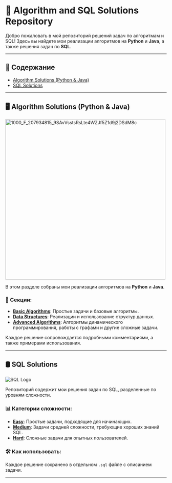 # 🚀 Algorithm and SQL Solutions Repository

Добро пожаловать в мой репозиторий решений задач по алгоритмам и SQL! Здесь вы найдете мои реализации алгоритмов на **Python** и **Java**, а также решения задач по **SQL**.

---

## 📂 Содержание

- [Algorithm Solutions (Python & Java)](#Algorithms)
- [SQL Solutions](https://github.com/InventorDreamer/LeetCode/tree/main/SQL)

---

## 🖥 Algorithm Solutions (Python & Java)

<img src="https://github.com/user-attachments/assets/296825c3-5de5-47f8-a6c8-999be0827aea" alt="1000_F_207934815_9SAvVsstsRsLte4WZJf5Z1d9j2DSdM8c" width="500"/>


В этом разделе собраны мои реализации алгоритмов на **Python** и **Java**.

### 🔗 Секции:
- [**Basic Algorithms**](./Algorithms/Basic): Простые задачи и базовые алгоритмы.
- [**Data Structures**](./Algorithms/DataStructures): Реализации и использование структур данных.
- [**Advanced Algorithms**](./Algorithms/Advanced): Алгоритмы динамического программирования, работы с графами и другие сложные задачи.

Каждое решение сопровождается подробными комментариями, а также примерами использования.

---

## 🛢 SQL Solutions

![SQL Logo](https://github.com/user-attachments/assets/d39db275-889a-4aca-b556-172e1cae5ed6)

Репозиторий содержит мои решения задач по SQL, разделенные по уровням сложности.

### 📊 Категории сложности:
- [**Easy**](https://github.com/InventorDreamer/LeetCode/tree/main/SQL/EASY_LEVEL): Простые задачи, подходящие для начинающих.
- [**Medium**](https://github.com/InventorDreamer/LeetCode/tree/main/SQL/MEDIUM_LEVEL): Задачи средней сложности, требующие хороших знаний SQL.
- [**Hard**](https://github.com/InventorDreamer/LeetCode/tree/main/SQL/HARD_LEVEL): Сложные задачи для опытных пользователей.

### 🛠 Как использовать:
Каждое решение сохранено в отдельном `.sql` файле с описанием задачи.

---
